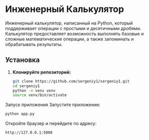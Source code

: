 # Инженерный Калькулятор

Инженерный калькулятор, написанный на Python, который поддерживает операции с простыми и десятичными дробями. Калькулятор предоставляет возможность выполнять базовые и сложные математические операции, а также запоминать и обрабатывать результаты.

## Установка

1. **Клонируйте репозиторий:**
   ```bash
   git clone https://github.com/sergeniy1/sergeniy1.git
   cd sergeniy1
   python -m venv venv
   source venv/bin/activate

Запуск приложения
Запустите приложение:

```bash
python app.py
```

Откройте браузер и перейдите по адресу:

```bash
http://127.0.0.1:5000
```
